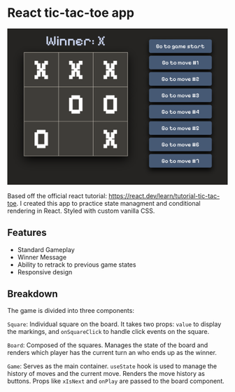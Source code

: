 
# React tic-tac-toe app

![Screenshot of React Tic Tac Toe App](screenshot.png)

Based off the official react tutorial: https://react.dev/learn/tutorial-tic-tac-toe. I created this app to practice state managment and conditional rendering in React. Styled with custom vanilla CSS.


## Features

- Standard Gameplay
- Winner Message
- Ability to retrack to previous game states
- Responsive design


## Breakdown

The game is divided into three components:

`Square`: Individual square on the board. It takes two props: `value` to display the markings, and `onSquareClick` to handle click events on the square.

`Board`: Composed of the squares. Manages the state of the board and renders which player has the current turn an who ends up as the winner.

`Game`: Serves as the main container. `useState` hook is used to manage the history of moves and the current move. Renders the move history as buttons. Props like `xIsNext` and `onPlay` are passed to the board component.
